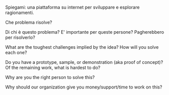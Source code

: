 Spiegami: una piattaforma su internet per sviluppare e esplorare ragionamenti.



Che problema risolve?

Di chi è questo problema? E' importante per queste persone? Pagherebbero per risolverlo?

What are the toughest challenges implied by the idea? How will you solve each one?

Do you have a prototype, sample, or demonstration (aka proof of concept)? Of the remaining work, what is hardest to do?

Why are you the right person to solve this?

Why should our organization give you money/support/time to work on this?



